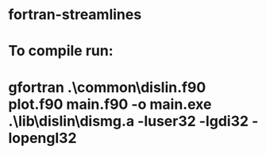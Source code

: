 # fortran-streamlines

# To compile run:
# gfortran .\common\dislin.f90 plot.f90 main.f90 -o main.exe  .\lib\dislin\dismg.a -luser32 -lgdi32 -lopengl32